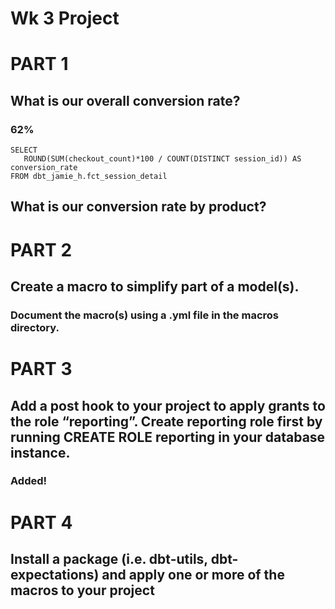 # Wk 3 Project
# PART 1 
## What is our overall conversion rate?
### 62%
```
SELECT
   ROUND(SUM(checkout_count)*100 / COUNT(DISTINCT session_id)) AS conversion_rate
FROM dbt_jamie_h.fct_session_detail

```

## What is our conversion rate by product?


# PART 2
## Create a macro to simplify part of a model(s).
### Document the macro(s) using a .yml file in the macros directory.

# PART 3
## Add a post hook to your project to apply grants to the role “reporting”. Create reporting role first by running CREATE ROLE reporting in your database instance.

### Added!

# PART 4
## Install a package (i.e. dbt-utils, dbt-expectations) and apply one or more of the macros to your project



